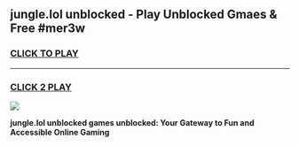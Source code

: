 
## jungle.lol unblocked - Play Unblocked Gmaes & Free #mer3w
<h3>
<a href="https://news.freeplayer.one?title=jungle.lol_unblocked&ref=24F">CLICK TO PLAY</a></h3>
<hr>

<h3>
<a href="https://news.freeplayer.one?title=jungle.lol_unblocked&ref=24F">CLICK 2 PLAY</a>
  
</h3>

<a href="https://news.freeplayer.one?title=jungle.lol_unblocked&ref=24F/"><img src="https://clearcache.store/games.png"></a>


**jungle.lol unblocked games unblocked: Your Gateway to Fun and Accessible Online Gaming**
